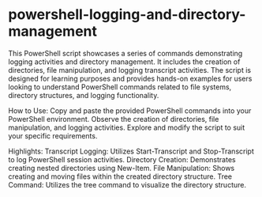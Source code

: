 # powershell-logging-and-directory-management

This PowerShell script showcases a series of commands demonstrating logging activities and directory management. It includes the creation of directories, file manipulation, and logging transcript activities. The script is designed for learning purposes and provides hands-on examples for users looking to understand PowerShell commands related to file systems, directory structures, and logging functionality.

How to Use:
Copy and paste the provided PowerShell commands into your PowerShell environment.
Observe the creation of directories, file manipulation, and logging activities.
Explore and modify the script to suit your specific requirements.

Highlights:
Transcript Logging: Utilizes Start-Transcript and Stop-Transcript to log PowerShell session activities.
Directory Creation: Demonstrates creating nested directories using New-Item.
File Manipulation: Shows creating and moving files within the created directory structure.
Tree Command: Utilizes the tree command to visualize the directory structure.
